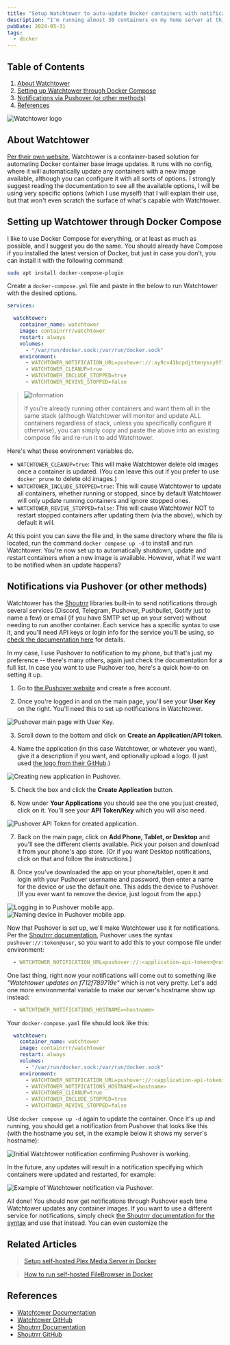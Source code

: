 ```yaml
---
title: "Setup Watchtower to auto-update Docker containers with notifications"
description: "I'm running almost 30 containers on my home server at this point, and I'm extremely lazy when it comes to updating them. Watchtower is a lightweight set-it-and-forget-it solution to auto-updating containers, and it even has built-in notifications. Here's how to set it up."
pubDate: 2024-05-31
tags:
  - docker
---
```


## Table of Contents

1. [About Watchtower](#about)
2. [Setting up Watchtower through Docker Compose](#setup)
3. [Notifications via Pushover (or other methods)](#notifications)
4. [References](#ref)

![Watchtower logo](../../img/blog/watchtower.png)

<div id='about'/>

## About Watchtower

<a href="https://containrrr.dev/watchtower" target="_blank">Per their own website</a>, Watchtower is a container-based solution for automating Docker container base image updates. It runs with no config, where it will automatically update any containers with a new image available, although you can configure it with all sorts of options. I strongly suggest reading the documentation to see all the available options, I will be using very specific options (which I use myself) that I will explain their use, but that won't even scratch the surface of what's capable with Watchtower.

## Setting up Watchtower through Docker Compose

I like to use Docker Compose for everything, or at least as much as possible, and I suggest you do the same. You should already have Compose if you installed the latest version of Docker, but just in case you don't, you can install it with the following command:

```bash
sudo apt install docker-compose-plugin
```

Create a `docker-compose.yml` file and paste in the below to run Watchtower with the desired options.

```yaml
services:

  watchtower:
    container_name: watchtower
    image: containrrr/watchtower
    restart: always
    volumes:
      - "/var/run/docker.sock:/var/run/docker.sock"
    environment:
      - WATCHTOWER_NOTIFICATION_URL=pushover://:ay9cv41bcpdjttmnyssy8f1v57auoo@uyks58yo5dykcnqmq52fnwv4xadf8w
      - WATCHTOWER_CLEANUP=true
      - WATCHTOWER_INCLUDE_STOPPED=true
      - WATCHTOWER_REVIVE_STOPPED=false
```
> <img src="/assets/info.svg" class="info" loading="lazy" decoding="async" alt="Information">
>
> If you're already running other containers and want them all in the same stack (although Watchtower will monitor and update ALL containers regardless of stack, unless you specifically configure it otherwise), you can simply copy and paste the above into an existing compose file and re-run it to add Watchtower.

Here's what these environment variables do.

- `WATCHTOWER_CLEANUP=true`: This will make Watchtower delete old images once a container is updated. (You can leave this out if you prefer to use `docker prune` to delete old images.)
- `WATCHTOWER_INCLUDE_STOPPED=true`: This will cause Watchtower to update all containers, whether running or stopped, since by default Watchtower will only update running containers and ignore stopped ones.
- `WATCHTOWER_REVIVE_STOPPED=false`: This will cause Watchtower NOT to restart stopped containers after updating them (via the above), which by default it will.

At this point you can save the file and, in the same directory where the file is located, run the command `docker compose up -d` to install and run Watchtower. You're now set up to automatically shutdown, update and restart containers when a new image is available. However, what if we want to be notified when an update happens?

<div id='notifications'/>

## Notifications via Pushover (or other methods)

Watchtower has the <a href="https://github.com/containrrr/shoutrrr" target="_blank">Shoutrrr</a> libraries built-in to send notifications through several services (Discord, Telegram, Pushover, Pushbullet, Gotify just to name a few) or email (if you have SMTP set up on your server) without needing to run another container. Each service has a specific syntax to use it, and you'll need API keys or login info for the service you'll be using, so <a href="https://containrrr.dev/shoutrrr/v0.8/services/overview" target="_blank">check the documentation here</a> for details.

In my case, I use Pushover to notification to my phone, but that's just my preference -- there's many others, again just check the documentation for a full list. In case you want to use Pushover too, here's a quick how-to on setting it up.

1. Go to <a href="https://pushover.net" target="_blank">the Pushover website</a> and create a free account.

2. Once you're logged in and on the main page, you'll see your **User Key** on the right. You'll need this to set up notifications in Watchtower.

![Pushover main page with User Key.](../../img/blog/pushover1.png)

3. Scroll down to the bottom and click on **Create an Application/API token**.

4. Name the application (in this case Watchtower, or whatever you want), give it a description if you want, and optionally upload a logo. (I just used <a href="https://github.com/containrrr/watchtower/blob/main/logo.png" target="_blank">the logo from their GitHub</a>.)

![Creating new application in Pushover.](../../img/blog/pushover2.png)

5. Check the box and click the **Create Application** button.

6. Now under **Your Applications** you should see the one you just created, click on it. You'll see your **API Token/Key** which you will also need.

![Pushover API Token for created application.](../../img/blog/pushover3.png)

7. Back on the main page, click on **Add Phone, Tablet, or Desktop** and you'll see the different clients available. Pick your poison and download it from your phone's app store. (Or if you want Desktop notifications, click on that and follow the instructions.)

8. Once you've downloaded the app on your phone/tablet, open it and login with your Pushover username and password, then enter a name for the device or use the default one. This adds the device to Pushover. (If you ever want to remove the device, just logout from the app.)

![Logging in to Pushover mobile app.](../../img/blog/pushover4.jpg)
![Naming device in Pushover mobile app.](../../img/blog/pushover5.jpg)

Now that Pushover is set up, we'll make Watchtower use it for notifications. Per the <a href="https://containrrr.dev/shoutrrr/v0.8/services/pushover" target="_blank">Shoutrrr documentation</a>, Pushover uses the syntax `pushover://:token@user`, so you want to add this to your compose file under environment:

```yaml
  - WATCHTOWER_NOTIFICATION_URL=pushover://:<application-api-token>@<user-key>
```

One last thing, right now your notifications will come out to something like *"Watchtower updates on f712f789719e"* which is not very pretty. Let's add one more environmental variable to make our server's hostname show up instead:

```yaml
  - WATCHTOWER_NOTIFICATIONS_HOSTNAME=<hostname>
```

Your `docker-compose.yaml` file should look like this:

```yaml
  watchtower:
    container_name: watchtower
    image: containrrr/watchtower
    restart: always
    volumes:
      - "/var/run/docker.sock:/var/run/docker.sock"
    environment:
      - WATCHTOWER_NOTIFICATION_URL=pushover://:<application-api-token>@<user-key>
      - WATCHTOWER_NOTIFICATIONS_HOSTNAME=<hostname>
      - WATCHTOWER_CLEANUP=true
      - WATCHTOWER_INCLUDE_STOPPED=true
      - WATCHTOWER_REVIVE_STOPPED=false
```

Use `docker compose up -d` again to update the container. Once it's up and running, you should get a notification from Pushover that looks like this (with the hostname you set, in the example below it shows my server's hostname):

![Initial Watchtower notification confirming Pushover is working.](../../img/blog/pushover6.jpg)

In the future, any updates will result in a notification specifying which containers were updated and restarted, for example:

![Example of Watchtower notification via Pushover.](../../img/blog/pushover7.jpg)

All done! You should now get notifications through Pushover each time Watchtower updates any container images. If you want to use a different service for notifications, simply check <a href="https://containrrr.dev/shoutrrr/v0.8/services/overview" target="_blank">the Shoutrrr documentation for the syntax</a> and use that instead. You can even customize the 

## Related Articles

> [Setup self-hosted Plex Media Server in Docker](/blog/setting-up-plex-in-docker)

> [How to run self-hosted FileBrowser in Docker](/blog/how-to-run-filebrowser-in-docker)

<div id='ref'/>

## References

- <a href="https://containrrr.dev/watchtower" target="_blank">Watchtower Documentation</a>
- <a href="https://github.com/containrrr/watchtower" target="_blank">Watchtower GitHub</a>
- <a href="https://containrrr.dev/shoutrrr" target="_blank">Shoutrrr Documentation</a>
- <a href="https://github.com/containrrr/shoutrrr" target="_blank">Shoutrrr GitHub</a>
